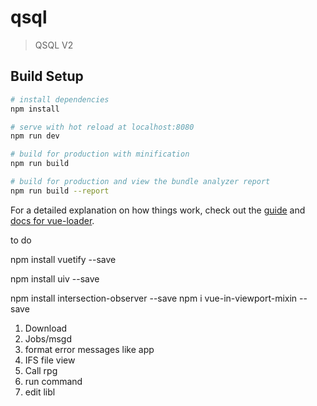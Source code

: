 # qsql

> QSQL V2

## Build Setup

```bash
# install dependencies
npm install

# serve with hot reload at localhost:8080
npm run dev

# build for production with minification
npm run build

# build for production and view the bundle analyzer report
npm run build --report
```

For a detailed explanation on how things work, check out the [guide](http://vuejs-templates.github.io/webpack/) and [docs for vue-loader](http://vuejs.github.io/vue-loader).

to do

npm install vuetify --save

npm install uiv --save

npm install intersection-observer --save
npm i vue-in-viewport-mixin --save

1. Download
2. Jobs/msgd
3. format error messages like app
4. IFS file view
5. Call rpg
6. run command
7. edit libl
